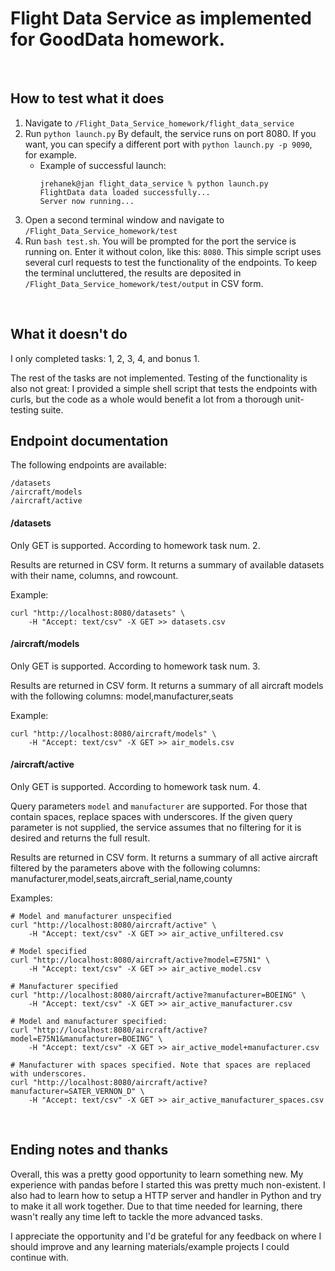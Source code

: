# Flight Data Service as implemented for GoodData homework.  
<br/>

## How to test what it does 

1. Navigate to `/Flight_Data_Service_homework/flight_data_service`
2. Run `python launch.py` By default, the service runs on port 8080. If you want, you can specify a different port with `python launch.py -p 9090`, for example.
    * Example of successful launch:
        ```
        jrehanek@jan flight_data_service % python launch.py
        FlightData data loaded successfully...
        Server now running...
        ```
3. Open a second terminal window and navigate to `/Flight_Data_Service_homework/test`
4. Run `bash test.sh`. You will be prompted for the port the service is running on. Enter it without colon, like this: `8080`. This simple script uses several curl requests to test the functionality of the endpoints. To keep the terminal uncluttered, the results are deposited in `/Flight_Data_Service_homework/test/output` in CSV form.
<br/>

## What it doesn't do <a name="missing"></a>

I only completed tasks: 1, 2, 3, 4, and bonus 1.

The rest of the tasks are not implemented. Testing of the functionality is also not great: I provided a simple shell script that tests the endpoints with curls, but the code as a whole would benefit a lot from a thorough unit-testing suite.
<br/>

## Endpoint documentation

The following endpoints are available:
```
/datasets
/aircraft/models
/aircraft/active
```
#### **/datasets**
Only GET is supported. According to homework task num. 2.

Results are returned in CSV form. It returns a summary of available datasets with their name, columns, and rowcount.

Example:
```
curl "http://localhost:8080/datasets" \
    -H "Accept: text/csv" -X GET >> datasets.csv
```

#### **/aircraft/models**
Only GET is supported. According to homework task num. 3.

Results are returned in CSV form. It returns a summary of all aircraft models with the following columns: model,manufacturer,seats

Example:
```
curl "http://localhost:8080/aircraft/models" \
    -H "Accept: text/csv" -X GET >> air_models.csv
```


#### **/aircraft/active**
Only GET is supported. According to homework task num. 4.

Query parameters `model` and `manufacturer` are supported. For those that contain spaces, replace spaces with underscores. If the given query parameter is not supplied, the service assumes that no filtering for it is desired and returns the full result.

Results are returned in CSV form. It returns a summary of all active aircraft filtered by the parameters above with the following columns: manufacturer,model,seats,aircraft_serial,name,county

Examples:

```
# Model and manufacturer unspecified
curl "http://localhost:8080/aircraft/active" \
    -H "Accept: text/csv" -X GET >> air_active_unfiltered.csv

# Model specified
curl "http://localhost:8080/aircraft/active?model=E75N1" \
    -H "Accept: text/csv" -X GET >> air_active_model.csv

# Manufacturer specified
curl "http://localhost:8080/aircraft/active?manufacturer=BOEING" \
    -H "Accept: text/csv" -X GET >> air_active_manufacturer.csv

# Model and manufacturer specified:
curl "http://localhost:8080/aircraft/active?model=E75N1&manufacturer=BOEING" \
    -H "Accept: text/csv" -X GET >> air_active_model+manufacturer.csv

# Manufacturer with spaces specified. Note that spaces are replaced with underscores.
curl "http://localhost:8080/aircraft/active?manufacturer=SATER_VERNON_D" \
    -H "Accept: text/csv" -X GET >> air_active_manufacturer_spaces.csv
```
<br/>

## Ending notes and thanks
Overall, this was a pretty good opportunity to learn something new. My experience with pandas before I started this was pretty much non-existent. I also had to learn how to setup a HTTP server and handler in Python and try to make it all work together. Due to that time needed for learning, there wasn't really any time left to tackle the more advanced tasks.

I appreciate the opportunity and I'd be grateful for any feedback on where I should improve and any learning materials/example projects I could continue with.
